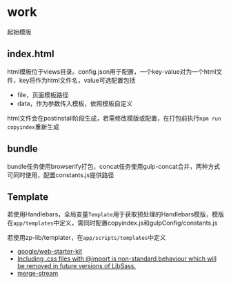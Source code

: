 # work

起始模版

## index.html

html模板位于views目录。config.json用于配置，一个key-value对为一个html文件，key将作为html文件名，value可选配置包括

+ file，页面模板路径
+ data，作为参数传入模板，依照模板自定义

html文件会在postinstall阶段生成，若需修改模版或配置，在打包前执行`npm run copyindex`重新生成

## bundle

bundle任务使用browserify打包，concat任务使用gulp-concat合并，两种方式可同时使用，配置constants.js提供路径

## Template

若使用Handlebars，全局变量`Template`用于获取预处理的Handlebars模版，模版在`app/templates`中定义，需同时配置copyindex.js和gulpConfig/constants.js

若使用zp-lib/templater，在`app/scripts/templates`中定义

+ [google/web-starter-kit](https://github.com/google/web-starter-kit "google/web-starter-kit")
+ [Including .css files with @import is non-standard behaviour which will be removed in future versions of LibSass.](https://github.com/sass/node-sass/issues/2362 "Including .css files with @import is non-standard behaviour which will be removed in future versions of LibSass.")
+ [merge-stream](https://github.com/grncdr/merge-stream "merge-stream")

